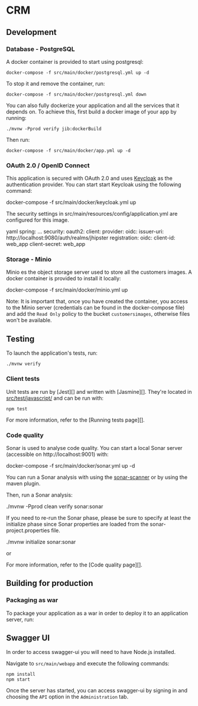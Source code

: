 # CRM

## Development

### Database - PostgreSQL

A docker container is provided to start using postgresql:

    docker-compose -f src/main/docker/postgresql.yml up -d

To stop it and remove the container, run:

    docker-compose -f src/main/docker/postgresql.yml down

You can also fully dockerize your application and all the services that it depends on.
To achieve this, first build a docker image of your app by running:

    ./mvnw -Pprod verify jib:dockerBuild

Then run:

    docker-compose -f src/main/docker/app.yml up -d

### OAuth 2.0 / OpenID Connect

This application is secured with OAuth 2.0 and uses [Keycloak](https://keycloak.org) as the authentication provider. You can start start Keycloak using the following command:

docker-compose -f src/main/docker/keycloak.yml up

The security settings in src/main/resources/config/application.yml are configured for this image.

yaml
spring:
...
security:
oauth2:
client:
provider:
oidc:
issuer-uri: http://localhost:9080/auth/realms/jhipster
registration:
oidc:
client-id: web_app
client-secret: web_app

### Storage - Minio

Minio es the object storage server used to store all the customers images. A docker container is provided to install it locally:

docker-compose -f src/main/docker/minio.yml up

Note: It is important that, once you have created the container, you access to the Minio server (credentials can be found in the docker-compose file) and add the `Read Only` policy to the bucket `customersimages`, otherwise files won't be available.

## Testing

To launch the application's tests, run:

    ./mvnw verify

### Client tests

Unit tests are run by [Jest][] and written with [Jasmine][]. They're located in [src/test/javascript/](src/test/javascript/) and can be run with:

    npm test

For more information, refer to the [Running tests page][].

### Code quality

Sonar is used to analyse code quality. You can start a local Sonar server (accessible on http://localhost:9001) with:

docker-compose -f src/main/docker/sonar.yml up -d

You can run a Sonar analysis with using the [sonar-scanner](https://docs.sonarqube.org/display/SCAN/Analyzing+with+SonarQube+Scanner) or by using the maven plugin.

Then, run a Sonar analysis:

./mvnw -Pprod clean verify sonar:sonar

If you need to re-run the Sonar phase, please be sure to specify at least the initialize phase since Sonar properties are loaded from the sonar-project.properties file.

./mvnw initialize sonar:sonar

or

For more information, refer to the [Code quality page][].

## Building for production

### Packaging as war

To package your application as a war in order to deploy it to an application server, run:

## Swagger UI

In order to access swagger-ui you will need to have Node.js installed.

Navigate to `src/main/webapp` and execute the following commands:

```
npm install
npm start
```

Once the server has started, you can access swagger-ui by signing in and choosing the `API` option in the `Administration` tab.
